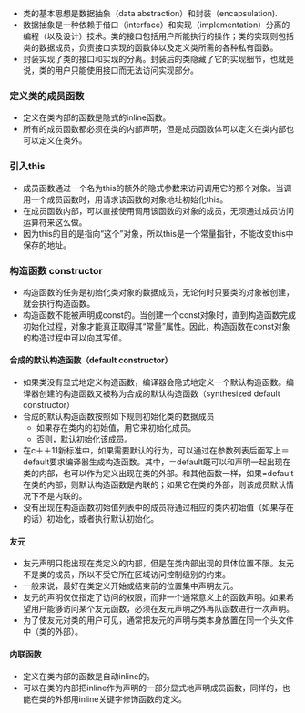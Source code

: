 + 类的基本思想是数据抽象（data abstraction）和封装（encapsulation).
+ 数据抽象是一种依赖于借口（interface）和实现（implementation）分离的编程（以及设计）技术。类的接口包括用户所能执行的操作；类的实现则包括类的数据成员，负责接口实现的函数体以及定义类所需的各种私有函数。
+ 封装实现了类的接口和实现的分离。封装后的类隐藏了它的实现细节，也就是说，类的用户只能使用接口而无法访问实现部分。

### 定义类的成员函数
+ 定义在类内部的函数是隐式的inline函数。
+ 所有的成员函数都必须在类的内部声明，但是成员函数体可以定义在类内部也可以定义在类外。

### 引入this
+ 成员函数通过一个名为this的额外的隐式参数来访问调用它的那个对象。当调用一个成员函数时，用请求该函数的对象地址初始化this。
+ 在成员函数内部，可以直接使用调用该函数的对象的成员，无须通过成员访问运算符来这么做。
+ 因为this的目的是指向“这个”对象，所以this是一个常量指针，不能改变this中保存的地址。

### 构造函数 constructor
+ 构造函数的任务是初始化类对象的数据成员，无论何时只要类的对象被创建，就会执行构造函数。
+ 构造函数不能被声明成const的。当创建一个const对象时，直到构造函数完成初始化过程，对象才能真正取得其“常量”属性。因此，构造函数在const对象的构造过程中可以向其写值。

#### 合成的默认构造函数（default constructor）
+ 如果类没有显式地定义构造函数，编译器会隐式地定义一个默认构造函数。编译器创建的构造函数又被称为合成的默认构造函数（synthesized default constructor）
+ 合成的默认构造函数按照如下规则初始化类的数据成员
  * 如果存在类内的初始值，用它来初始化成员。
  * 否则，默认初始化该成员。
+ 在c＋＋11新标准中，如果需要默认的行为，可以通过在参数列表后面写上＝default要求编译器生成构造函数。其中，＝default既可以和声明一起出现在类的内部，也可以作为定义出现在类的外部。和其他函数一样，如果=default在类的内部，则默认构造函数是内联的；如果它在类的外部，则该成员默认情况下不是内联的。
+ 没有出现在构造函数初始值列表中的成员将通过相应的类内初始值（如果存在的话）初始化，或者执行默认初始化。

#### 友元
+ 友元声明只能出现在类定义的内部，但是在类内部出现的具体位置不限。友元不是类的成员，所以不受它所在区域访问控制级别的约束。
+ 一般来说，最好在类定义开始或结束前的位置集中声明友元。
+ 友元的声明仅仅指定了访问的权限，而非一个通常意义上的函数声明。如果希望用户能够访问某个友元函数，必须在友元声明之外再队函数进行一次声明。
+ 为了使友元对类的用户可见，通常把友元的声明与类本身放置在同一个头文件中（类的外部）。

#### 内联函数
+ 定义在类内部的函数是自动inline的。
+ 可以在类的内部把inline作为声明的一部分显式地声明成员函数，同样的，也能在类的外部用inline关键字修饰函数的定义。
